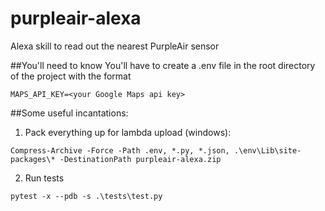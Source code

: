 # purpleair-alexa
Alexa skill to read out the nearest PurpleAir sensor

##You'll need to know
You'll have to create a .env file in the root directory of the project with the format
```
MAPS_API_KEY=<your Google Maps api key>
```

##Some useful incantations:
1. Pack everything up for lambda upload (windows):
```
Compress-Archive -Force -Path .env, *.py, *.json, .\env\Lib\site-packages\* -DestinationPath purpleair-alexa.zip
```
2. Run tests
```
pytest -x --pdb -s .\tests\test.py
```